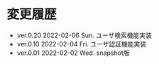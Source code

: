 # 変更履歴

  - ver.0.20 2022-02-06 Sun. ユーザ検索機能実装
  - ver.0.10 2022-02-04 Fri. ユーザ認証機能実装
  - ver.0.01 2022-02-02 Wed. snapshot版